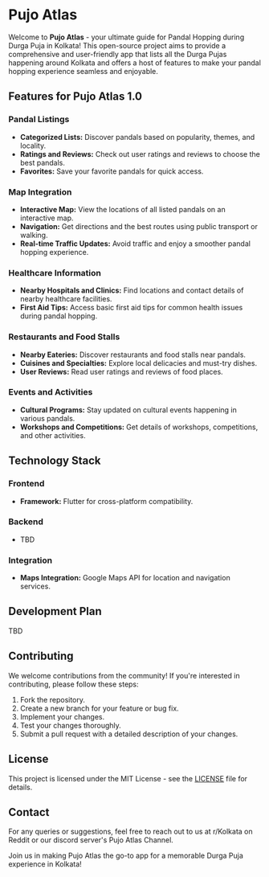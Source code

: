 # Pujo Atlas

Welcome to **Pujo Atlas** - your ultimate guide for Pandal Hopping during Durga Puja in Kolkata! This open-source project aims to provide a comprehensive and user-friendly app that lists all the Durga Pujas happening around Kolkata and offers a host of features to make your pandal hopping experience seamless and enjoyable.

## Features for Pujo Atlas 1.0

### Pandal Listings
- **Categorized Lists:** Discover pandals based on popularity, themes, and locality.
- **Ratings and Reviews:** Check out user ratings and reviews to choose the best pandals.
- **Favorites:** Save your favorite pandals for quick access.

### Map Integration
- **Interactive Map:** View the locations of all listed pandals on an interactive map.
- **Navigation:** Get directions and the best routes using public transport or walking.
- **Real-time Traffic Updates:** Avoid traffic and enjoy a smoother pandal hopping experience.

### Healthcare Information
- **Nearby Hospitals and Clinics:** Find locations and contact details of nearby healthcare facilities.
- **First Aid Tips:** Access basic first aid tips for common health issues during pandal hopping.

### Restaurants and Food Stalls
- **Nearby Eateries:** Discover restaurants and food stalls near pandals.
- **Cuisines and Specialties:** Explore local delicacies and must-try dishes.
- **User Reviews:** Read user ratings and reviews of food places.

### Events and Activities
- **Cultural Programs:** Stay updated on cultural events happening in various pandals.
- **Workshops and Competitions:** Get details of workshops, competitions, and other activities.

## Technology Stack

### Frontend
- **Framework:** Flutter for cross-platform compatibility.

### Backend
- TBD

### Integration
- **Maps Integration:** Google Maps API for location and navigation services.

## Development Plan
TBD

## Contributing

We welcome contributions from the community! If you're interested in contributing, please follow these steps:
1. Fork the repository.
2. Create a new branch for your feature or bug fix.
3. Implement your changes.
4. Test your changes thoroughly.
5. Submit a pull request with a detailed description of your changes.

## License

This project is licensed under the MIT License - see the [LICENSE](LICENSE) file for details.

## Contact

For any queries or suggestions, feel free to reach out to us at r/Kolkata on Reddit or our discord server's Pujo Atlas Channel.

Join us in making Pujo Atlas the go-to app for a memorable Durga Puja experience in Kolkata!
